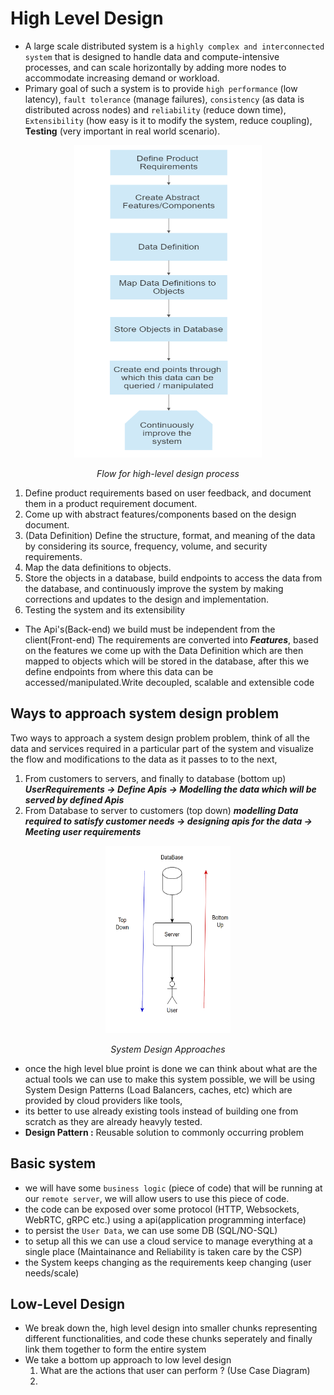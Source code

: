 # High Level Design
- A large scale distributed system is a `highly complex and interconnected system` that is designed to handle data and compute-intensive processes, and can scale horizontally by adding more nodes to accommodate increasing demand or workload.
- Primary goal of such a system is to provide `high performance` (low latency), `fault tolerance` (manage failures), `consistency` (as data is distributed across nodes) and `reliability` (reduce down time), `Extensibility` (how easy is it to modify the system, reduce coupling), **Testing** (very important in real world scenario).

<div style="text-align:center">
  <img src="./Images/DesignFlow.png" alt="Example image" style="width:300px;height:500px;">
  <p style="font-style:italic;font-size:14px;">Flow for high-level design process</p>
</div>

1. Define product requirements based on user feedback, and document them in a product requirement document.
2. Come up with abstract features/components based on the design document.
3. (Data Definition) Define the structure, format, and meaning of the data by considering its source, frequency, volume, and security requirements.
4. Map the data definitions to objects.
5. Store the objects in a database, build endpoints to access the data from the database,  and continuously improve the system by making corrections and updates to the design and implementation.
6. Testing the system and its extensibility


- The Api's(Back-end) we build must be independent from the client(Front-end)
The requirements are converted into ***Features***, based on the features we come up with the Data Definition which are then mapped to objects which will be stored in the database, after this we define endpoints from where this data can be accessed/manipulated.Write decoupled, scalable and extensible code

## Ways to approach system design problem
Two ways to approach a system design problem problem, think of all the data and services required in a particular part of the system and visualize the flow and modifications to the data as it passes to to the next, 
1. From customers to servers, and finally to database (bottom up) ***UserRequirements -> Define Apis -> Modelling the data which will be served by defined Apis***
2. From Database to server to customers (top down)
***modelling Data required to satisfy customer needs -> designing apis for the data -> Meeting user requirements***
<div style="text-align:center">
  <img src="./Images/SystemDesignApproach.png" alt="Example image" style="width:200px;height:300px;">
  <p style="font-style:italic;font-size:14px;">System Design Approaches</p>
</div>

- once the high level blue proint is done we can think about what are the actual tools we can use to make this system possible, we will be using System Design Patterns (Load Balancers, caches, etc) which are provided by cloud providers like tools, 
- its better to use already existing tools instead of building one from scratch as they are already heavyly tested.
- **Design Pattern :** Reusable solution to commonly occurring problem

## Basic system
- we will have some `business logic` (piece of code) that will be running at our `remote server`, we will allow users to use this piece of code.
- the code can be exposed over some protocol (HTTP, Websockets, WebRTC, gRPC etc.) using a api(application programming interface)
- to persist the `User Data`, we can use some DB (SQL/NO-SQL)
- to setup all this we can use a cloud service to manage everything at a single place (Maintainance and Reliability is taken care by the CSP)
- the System keeps changing as the requirements keep changing (user needs/scale)


## Low-Level Design
- We break down the, high level design into smaller chunks representing different functionalities, and code these chunks seperately and finally link them together to form the entire system 
- We take a bottom up approach to low level design
  1. What are the actions that user can perform ? (Use Case Diagram)
  2. 
